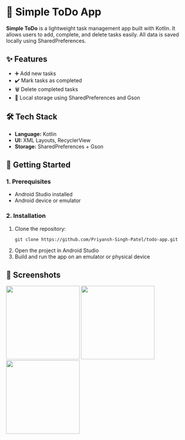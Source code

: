 <!DOCTYPE html>
<html lang="en">
<head>
  <meta charset="UTF-8">
  <meta name="viewport" content="width=device-width, initial-scale=1.0">
</head>
<body>

  <h1>📝 Simple ToDo App</h1>
  <p><strong>Simple ToDo</strong> is a lightweight task management app built with Kotlin. It allows users to add, complete, and delete tasks easily. All data is saved locally using SharedPreferences.</p>

  <h2>✨ Features</h2>
  <ul>
    <li>➕ Add new tasks</li>
    <li>✔️ Mark tasks as completed</li>
    <li>🗑️ Delete completed tasks</li>
    <li>💾 Local storage using SharedPreferences and Gson</li>
  </ul>

  <h2>🛠️ Tech Stack</h2>
  <ul>
    <li><strong>Language:</strong> Kotlin</li>
    <li><strong>UI:</strong> XML Layouts, RecyclerView</li>
    <li><strong>Storage:</strong> SharedPreferences + Gson</li>
  </ul>

  <h2>🚀 Getting Started</h2>
  <h3>1. Prerequisites</h3>
  <ul>
    <li>Android Studio installed</li>
    <li>Android device or emulator</li>
  </ul>

  <h3>2. Installation</h3>
  <ol>
    <li>Clone the repository:</li>
    <pre><code>git clone https://github.com/Priyansh-Singh-Patel/todo-app.git</code></pre>
    <li>Open the project in Android Studio</li>
    <li>Build and run the app on an emulator or physical device</li>
  </ol>

  <h2>📸 Screenshots</h2>
  <div>
    <img src="https://github.com/user-attachments/assets/e0138670-84e7-4150-a9f8-9bac9c681f72" width="200">
    <img src="https://github.com/user-attachments/assets/5c32bfc4-a551-441c-913a-53a8b1c139b6" width="200">
    <img src="https://github.com/user-attachments/assets/4029f53d-efcc-4f28-87d7-10ceeaa585e5" width="200">
  </div>
</body>
</html>
